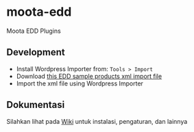 # moota-edd
Moota EDD Plugins

## Development

- Install Wordpress Importer from: `Tools > Import`
- Download [this EDD sample products xml import file](https://github.com/easydigitaldownloads/easy-digital-downloads/blob/master/assets/sample-products-import.xml)
- Import the xml file using Wordpress Importer

## Dokumentasi
Silahkan lihat pada [Wiki](https://github.com/mootaco/moota-edd/wiki/Dokumentasi) untuk instalasi, pengaturan, dan lainnya

